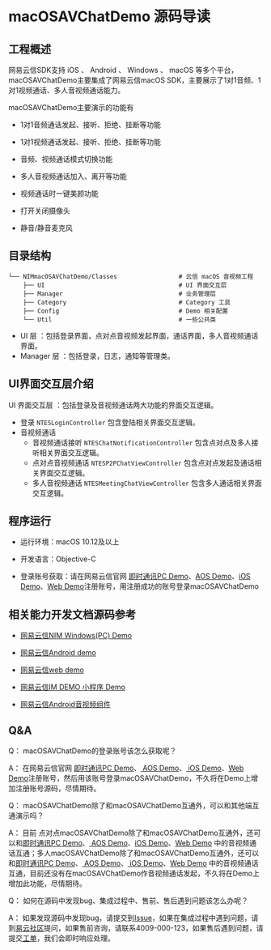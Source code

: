 # macOSAVChatDemo 源码导读 

## <span id="工程概述">工程概述</span>
网易云信SDK支持 iOS 、 Android 、 Windows 、 macOS 等多个平台，macOSAVChatDemo主要集成了网易云信macOS SDK，主要展示了1对1音频、1对1视频通话、多人音视频通话能力。
 

macOSAVChatDemo主要演示的功能有

 * 1对1音频通话发起、接听、拒绝、挂断等功能
 
 * 1对1视频通话发起、接听、拒绝、挂断等功能
 
 * 音频、视频通话模式切换功能
 
 * 多人音视频通话加入、离开等功能
 
 * 视频通话时一键美颜功能
 
 * 打开关闭摄像头
 
 * 静音/静音麦克风


## <span id="目录结构">目录结构</span>

```
└── NIMmacOSAVChatDemo/Classes                 # 云信 macOS 音视频工程
    ├── UI                                     # UI 界面交互层
    ├── Manager                                # 业务管理层
    ├── Category                               # Category 工具
    ├── Config                                 # Demo 相关配置
    └── Util                                   # 一些公共类
```

* UI 层  ：包括登录界面，点对点音视频发起界面，通话界面，多人音视频通话界面。
* Manager 层  ：包括登录，日志，通知等管理类。

## <span id="UI界面交互层介绍"> UI界面交互层介绍</span>

UI 界面交互层  ：包括登录及音视频通话两大功能的界面交互逻辑。

* 登录 `NTESLoginController` 包含登陆相关界面交互逻辑。
* 音视频通话
	* 音视频通话接听 `NTESChatNotificationController` 包含点对点及多人接听相关界面交互逻辑。
	* 点对点音视频通话 `NTESP2PChatViewController` 包含点对点发起及通话相关界面交互逻辑。
	* 多人音视频通话 `NTESMeetingChatViewController` 包含多人通话相关界面交互逻辑。

## <span id="程序运行">程序运行</span>

* 运行环境：macOS 10.12及以上

* 开发语言：Objective-C

* 登录账号获取：请在网易云信官网 [即时通讯PC Demo](https://yunxin.163.com/im-sdk-demo)、[AOS Demo](https://yunxin.163.com/im-sdk-demo)、[iOS Demo](https://yunxin.163.com/im-sdk-demo)、[Web Demo](https://yunxin.163.com/im-sdk-demo)注册账号，用注册成功的账号登录macOSAVChatDemo

## <span id="相关源码参考">相关能力开发文档源码参考</span>


* [网易云信NIM Windows(PC) Demo ](https://github.com/netease-im/NIM_PC_Demo) 

* [网易云信Android demo](https://github.com/netease-im/NIM_Android_Demo) 

* [网易云信web demo](https://github.com/netease-im/NIM_Web_Demo) 

* [网易云信IM DEMO 小程序 Demo ](https://github.com/netease-im/NIM_Web_Weapp_Demo) 

* [网易云信Android音视频组件](https://github.com/netease-im/NIM_Android_AVChatKit) 


## <span id="Q&A">Q&A</span>

Q： macOSAVChatDemo的登录账号该怎么获取呢？

A： 在网易云信官网 [即时通讯PC Demo](https://yunxin.163.com/im-sdk-demo)、[ AOS Demo](https://yunxin.163.com/im-sdk-demo)、[ iOS Demo](https://yunxin.163.com/im-sdk-demo)、[Web Demo](https://yunxin.163.com/im-sdk-demo)注册账号，然后用该账号登录macOSAVChatDemo，不久将在Demo上增加注册账号源码，尽情期待。

Q： macOSAVChatDemo除了和macOSAVChatDemo互通外，可以和其他端互通演示吗？

A： 目前 点对点macOSAVChatDemo除了和macOSAVChatDemo互通外，还可以和[即时通讯PC Demo](https://yunxin.163.com/im-sdk-demo)、[ AOS Demo](https://yunxin.163.com/im-sdk-demo)、[iOS  Demo](https://yunxin.163.com/im-sdk-demo)、[Web  Demo](https://yunxin.163.com/im-sdk-demo) 中的音视频通话互通；多人macOSAVChatDemo除了和macOSAVChatDemo互通外，还可以和[即时通讯PC Demo](https://yunxin.163.com/im-sdk-demo)、[ AOS Demo](https://yunxin.163.com/im-sdk-demo)、[ iOS  Demo](https://yunxin.163.com/im-sdk-demo)、[Web  Demo](https://yunxin.163.com/im-sdk-demo) 中的音视频通话互通，目前还没有在macOSAVChatDemo作音视频通话发起，不久将在Demo上增加此功能，尽情期待。

Q： 如何在源码中发现bug、集成过程中、售前、售后遇到问题该怎么办呢？

A： 如果发现源码中发现bug，请提交到[Issue](https://github.com/netease-im/NIM_macOS_AVChat_Demo/issues)，如果在集成过程中遇到问题，请到[易云社区](https://yunxin.163.com/dev-blog/question)提问，如果售前咨询，请联系4009-000-123，如果售后遇到问题，请提交[工单](http://app.netease.im/index#/issue/submit)，我们会即时响应处理。

